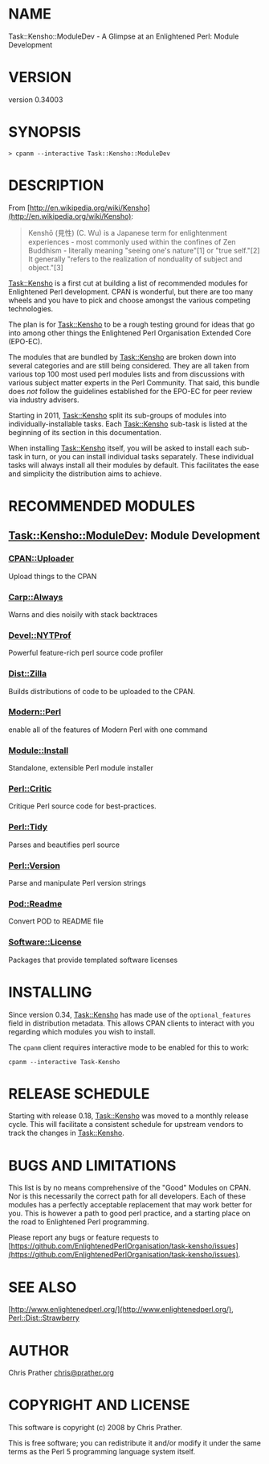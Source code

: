 # NAME

Task::Kensho::ModuleDev - A Glimpse at an Enlightened Perl: Module Development

# VERSION

version 0.34003

# SYNOPSIS

    > cpanm --interactive Task::Kensho::ModuleDev

# DESCRIPTION

From [http://en.wikipedia.org/wiki/Kensho](http://en.wikipedia.org/wiki/Kensho):

> Kenshō (見性) (C. Wu) is a Japanese term for enlightenment
> experiences - most commonly used within the confines of Zen
> Buddhism - literally meaning "seeing one's nature"\[1\] or "true
> self."\[2\] It generally "refers to the realization of nonduality of
> subject and object."\[3\]

[Task::Kensho](https://metacpan.org/pod/Task::Kensho) is a first cut at building a list of recommended modules
for Enlightened Perl development. CPAN is wonderful, but there are too
many wheels and you have to pick and choose amongst the various
competing technologies.

The plan is for [Task::Kensho](https://metacpan.org/pod/Task::Kensho) to be a rough testing ground for ideas that
go into among other things the Enlightened Perl Organisation Extended
Core (EPO-EC).

The modules that are bundled by [Task::Kensho](https://metacpan.org/pod/Task::Kensho) are broken down into
several categories and are still being considered. They are all taken
from various top 100 most used perl modules lists and from discussions
with various subject matter experts in the Perl Community. That said,
this bundle does _not_ follow the guidelines established for the EPO-EC
for peer review via industry advisers.

Starting in 2011, [Task::Kensho](https://metacpan.org/pod/Task::Kensho) split its sub-groups of modules into
individually-installable tasks.  Each [Task::Kensho](https://metacpan.org/pod/Task::Kensho) sub-task is listed at the
beginning of its section in this documentation.

When installing [Task::Kensho](https://metacpan.org/pod/Task::Kensho) itself, you will be asked to install each
sub-task in turn, or you can install individual tasks separately. These
individual tasks will always install all their modules by default. This
facilitates the ease and simplicity the distribution aims to achieve.

# RECOMMENDED MODULES

## [Task::Kensho::ModuleDev](https://metacpan.org/pod/Task::Kensho::ModuleDev): Module Development

### [CPAN::Uploader](https://metacpan.org/pod/CPAN::Uploader)

Upload things to the CPAN

### [Carp::Always](https://metacpan.org/pod/Carp::Always)

Warns and dies noisily with stack backtraces

### [Devel::NYTProf](https://metacpan.org/pod/Devel::NYTProf)

Powerful feature-rich perl source code profiler

### [Dist::Zilla](https://metacpan.org/pod/Dist::Zilla)

Builds distributions of code to be uploaded to the CPAN.

### [Modern::Perl](https://metacpan.org/pod/Modern::Perl)

enable all of the features of Modern Perl with one command

### [Module::Install](https://metacpan.org/pod/Module::Install)

Standalone, extensible Perl module installer

### [Perl::Critic](https://metacpan.org/pod/Perl::Critic)

Critique Perl source code for best-practices.

### [Perl::Tidy](https://metacpan.org/pod/Perl::Tidy)

Parses and beautifies perl source

### [Perl::Version](https://metacpan.org/pod/Perl::Version)

Parse and manipulate Perl version strings

### [Pod::Readme](https://metacpan.org/pod/Pod::Readme)

Convert POD to README file

### [Software::License](https://metacpan.org/pod/Software::License)

Packages that provide templated software licenses

# INSTALLING

Since version 0.34, [Task::Kensho](https://metacpan.org/pod/Task::Kensho) has made use of the `optional_features` field
in distribution metadata. This allows CPAN clients to interact with you
regarding which modules you wish to install.

The `cpanm` client requires interactive mode to be enabled for this to work:

    cpanm --interactive Task-Kensho

# RELEASE SCHEDULE

Starting with release 0.18, [Task::Kensho](https://metacpan.org/pod/Task::Kensho) was moved to a monthly release
cycle. This will facilitate a consistent schedule for upstream vendors
to track the changes in [Task::Kensho](https://metacpan.org/pod/Task::Kensho).

# BUGS AND LIMITATIONS

This list is by no means comprehensive of the "Good" Modules on CPAN.
Nor is this necessarily the correct path for all developers. Each of
these modules has a perfectly acceptable replacement that may work
better for you. This is however a path to good perl practice, and a
starting place on the road to Enlightened Perl programming.

Please report any bugs or feature requests to
[https://github.com/EnlightenedPerlOrganisation/task-kensho/issues](https://github.com/EnlightenedPerlOrganisation/task-kensho/issues).

# SEE ALSO

[http://www.enlightenedperl.org/](http://www.enlightenedperl.org/),
[Perl::Dist::Strawberry](https://metacpan.org/pod/Perl::Dist::Strawberry)

# AUTHOR

Chris Prather <chris@prather.org>

# COPYRIGHT AND LICENSE

This software is copyright (c) 2008 by Chris Prather.

This is free software; you can redistribute it and/or modify it under
the same terms as the Perl 5 programming language system itself.
